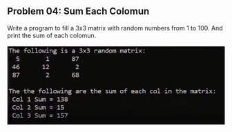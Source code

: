 ## Problem 04: Sum Each Colomun

Write a program to fill a 3x3 matrix with random numbers from 1 to 100. And print the sum of each colomun.
<br><br> <img src = "problem4.png" alt = "problem 4 output example">
